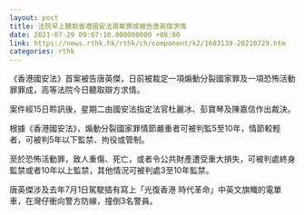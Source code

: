 ```yaml
---
layout: post
title: 法院早上聽取香港國安法首案罪成被告唐英傑求情
date: 2021-07-29 09:07:10.000000000 +08:00
link: https://news.rthk.hk/rthk/ch/component/k2/1603139-20210729.htm
categories: rthk
---
```


《香港國安法》首案被告唐英傑，日前被裁定一項煽動分裂國家罪及一項恐怖活動罪罪成，高等法院今日聽取辯方求情。

案件經15日聆訊後，星期二由國安法指定法官杜麗冰、彭寶琴及陳嘉信作出裁決。

根據《香港國安法》，煽動分裂國家罪情節嚴重者可被判監5至10年，情節較輕者，可被判5年以下監禁、拘役或管制。

至於恐怖活動罪，致人重傷、死亡，或者令公共財產遭受重大損失，可被判處終身監禁或者10年以上監禁，其他情況可被判處3至10年監禁。
 
唐英傑涉及去年7月1日駕駛插有寫上「光復香港    時代革命」中英文旗幟的電單車，在灣仔衝向警方防線，撞倒3名警員。
